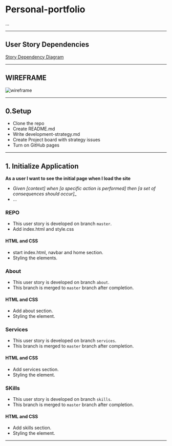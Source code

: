# Personal-portfolio

...

---

## User Story Dependencies

[Story Dependency Diagram](https://excalidraw.com/)

---

## WIREFRAME

![wireframe]()

---

## 0.Setup

- Clone the repo
- Create README.md
- Write development-strategy.md
- Create Project board with strategy issues
- Turn on GitHub pages 

---

## 1. Initialize Application

__As a user I want to see the initial page when I load the site__

- _Given [context] when [a specific action is performed] then [a set of consequences should occur]__
- ...

### REPO

- This user story is developed on branch `master`.
- Add index.html and style.css

#### HTML and CSS

- start index.html, navbar and home section.
- Styling the elements.

### About

- This user story is developed on branch `about`.
- This branch is merged to `master` branch after completion.

#### HTML and CSS

- Add about section.
- Styling the element.

### Services
- This user story is developed on branch `services`.
- This branch is merged to `master` branch after completion.

#### HTML and CSS

- Add services section.
- Styling the element.

### SKills
- This user story is developed on branch `skills`.
- This branch is merged to `master` branch after completion.

#### HTML and CSS

- Add skills section.
- Styling the element.


---- 